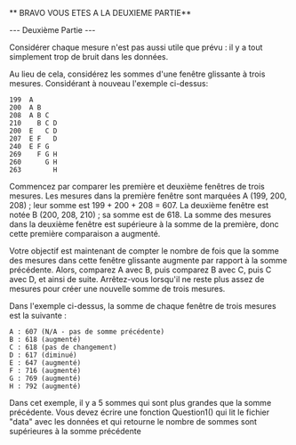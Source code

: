 ** BRAVO VOUS ETES A LA DEUXIEME PARTIE**


--- Deuxième Partie ---

Considérer chaque mesure n'est pas aussi utile que prévu : il y a tout simplement trop de bruit dans les données.

Au lieu de cela, considérez les sommes d'une fenêtre glissante à trois mesures. Considérant à nouveau l'exemple ci-dessus:

    199  A      
    200  A B    
    208  A B C  
    210    B C D
    200  E   C D
    207  E F   D
    240  E F G  
    269    F G H
    260      G H
    263        H

Commencez par comparer les première et deuxième fenêtres de trois mesures. Les mesures dans la première fenêtre sont marquées A (199, 200, 208) ; leur somme est 199 + 200 + 208 = 607. 
La deuxième fenêtre est notée B (200, 208, 210) ; sa somme est de 618. La somme des mesures dans la deuxième fenêtre est supérieure à la somme de la première, donc cette première comparaison a augmenté.

Votre objectif est maintenant de compter le nombre de fois que la somme des mesures dans cette fenêtre glissante augmente par rapport à la somme précédente. 
Alors, comparez A avec B, puis comparez B avec C, puis C avec D, et ainsi de suite. Arrêtez-vous lorsqu'il ne reste plus assez de mesures pour créer une nouvelle somme de trois mesures.

Dans l'exemple ci-dessus, la somme de chaque fenêtre de trois mesures est la suivante :

    A : 607 (N/A - pas de somme précédente)
    B : 618 (augmenté)
    C : 618 (pas de changement)
    D : 617 (diminué)
    E : 647 (augmenté)
    F : 716 (augmenté)
    G : 769 (augmenté)
    H : 792 (augmenté)

Dans cet exemple, il y a 5 sommes qui sont plus grandes que la somme précédente.
Vous devez écrire une fonction Question1() qui lit le fichier "data" avec les données et qui retourne le nombre de
sommes sont supérieures à la somme précédente 
